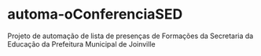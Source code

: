 # automa-oConferenciaSED
Projeto de automação de lista de presenças de Formações da Secretaria da Educação da Prefeitura Municipal de Joinville
